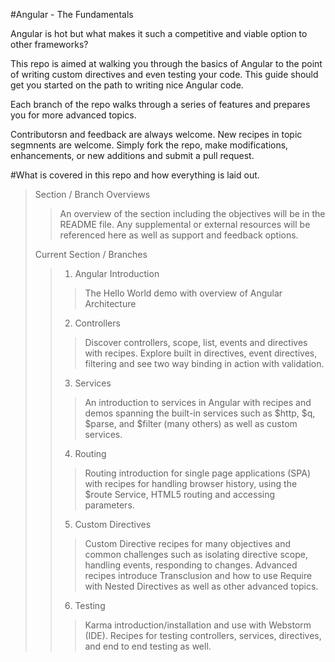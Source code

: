 #Angular - The Fundamentals

Angular is hot but what makes it such a competitive and viable option to other frameworks?

This repo is aimed at walking you through the basics of Angular to the point of writing custom directives and even testing your code.  This guide should get you started on the path to writing nice Angular code.

Each branch of the repo walks through a series of features and prepares you for more advanced topics.

Contributorsn and feedback are always welcome.  New recipes in topic segmnents are welcome.  Simply fork the repo, make modifications, enhancements, or new additions and submit a pull request.  

#What is covered in this repo and how everything is laid out.

>Section / Branch Overviews
>>An overview of the section including the objectives will be in the README file.  Any supplemental or external resources will be referenced here as well as support and feedback options.
>
>Current Section / Branches 
>>1. Angular Introduction
>>>The Hello World demo with overview of Angular Architecture 
>>2. Controllers
>>>Discover controllers, scope, list, events and directives with recipes.  Explore built in directives, event directives, filtering and see two way binding in action with validation.
>>3. Services
>>>An introduction to services in Angular with recipes and demos spanning the built-in services such as $http, $q, $parse, and $filter (many others) as well as custom services.
>>4.  Routing
>>>Routing introduction for single page applications (SPA) with recipes for handling browser history, using the $route Service, HTML5 routing and accessing parameters.
>>5.  Custom Directives
>>>Custom Directive recipes for many objectives and common challenges such as isolating directive scope, handling events, responding to changes.  Advanced recipes introduce Transclusion and how to use Require with Nested Directives as well as other advanced topics.
>>6.  Testing
>>>Karma introduction/installation and use with Webstorm (IDE).  Recipes for testing controllers, services, directives, and end to end testing as well.

